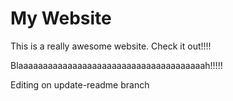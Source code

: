 # My Website

This is a really awesome website. Check it out!!!!


Blaaaaaaaaaaaaaaaaaaaaaaaaaaaaaaaaaaaaaah!!!!!

Editing on update-readme branch
